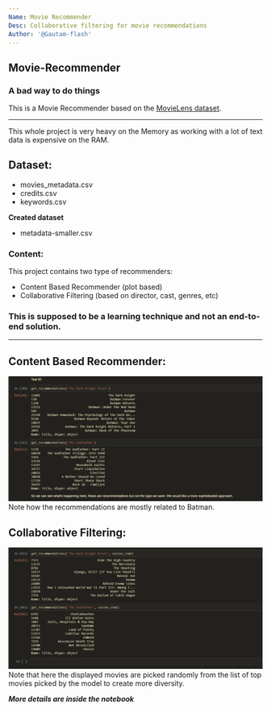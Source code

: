 ```yaml
---
Name: Movie Recommender
Desc: Collaborative filtering for movie recommendations
Author: '@Gautam-flash'
---
```


## Movie-Recommender
### A bad way to do things
This is a Movie Recommender based on the [MovieLens dataset](https://grouplens.org/datasets/movielens/latest/).<hr>
This whole project is very heavy on the Memory as working with a lot of text data is expensive on the RAM. <br>

## Dataset:
- movies_metadata.csv
- credits.csv
- keywords.csv

<b>Created dataset</b>
- metadata-smaller.csv 

### Content:
This project contains two type of recommenders: 
- Content Based Recommender (plot based)
- Collaborative Filtering (based on director, cast, genres, etc)

### This is supposed to be a learning technique and not an end-to-end solution.
<hr>

## Content Based Recommender:

![Content based result](./Assets/mrS1.png)
Note how the recommendations are mostly related to Batman.

## Collaborative Filtering:

![Collaborative Filtering](./Assets/mrS2.png)
Note that here the displayed movies are picked randomly from the list of top movies picked by the model to create more diversity.

<i><b>More details are inside the notebook</b></i>
